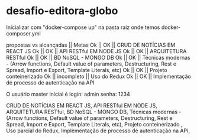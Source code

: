 # desafio-editora-globo

Inicializar com  "docker-compose up"  na pasta raiz onde temos docker-composer.yml

propostas vs alcançadas || Metas
    Ok    ||     OK     || CRUD DE NOTÍCIAS EM REACT JS
    Ok    ||     OK     || API RESTful EM NODE JS
    Ok    ||     OK     || ARQUITETURA RESTful
    Ok    ||     OK     || BD NoSQL - MONGO DB
    Ok    ||     OK     || Técnicas modernas - (Arrow functions, Default value of parameters, Destructuring, Rest e Spread, Import e Export, Template Literals, etc)
    Ok    ||     OK     || Projeto conteinerizado 
    Ok    || incompleto || Uso do Redux
    Ok    ||     OK     || Implementação de processo de autenticação na API


O usuário master inicial é 
login: admin
senha: 1234



 CRUD DE NOTÍCIAS EM REACT JS,
 API RESTful EM NODE JS,
 ARQUITETURA RESTful,
 BD NoSQL - MONGO DB,
Técnicas modernas - (Arrow functions, Default value of parameters, Destructuring, Rest e Spread, Import e Export, Template Literals, etc),
 Projeto conteinerizado ,
 Uso parcial do Redux,
 Implementação de processo de autenticação na API,

